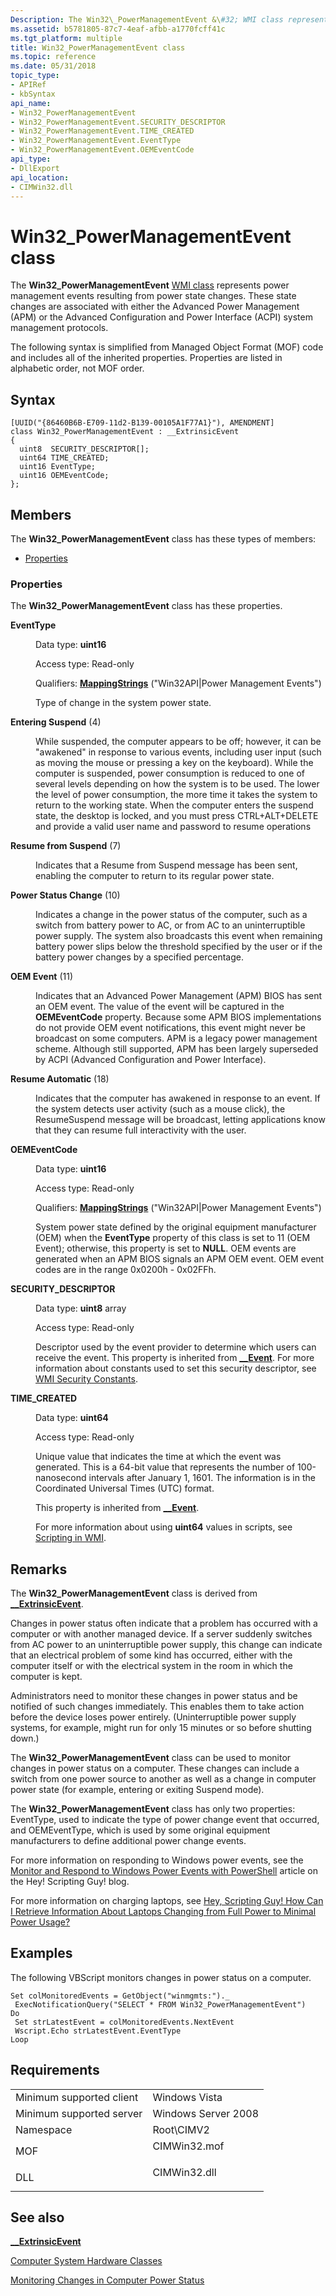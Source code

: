 ```yaml
---
Description: The Win32\_PowerManagementEvent &\#32; WMI class represents power management events resulting from power state changes.
ms.assetid: b5781805-87c7-4eaf-afbb-a1770fcff41c
ms.tgt_platform: multiple
title: Win32_PowerManagementEvent class
ms.topic: reference
ms.date: 05/31/2018
topic_type:
- APIRef
- kbSyntax
api_name:
- Win32_PowerManagementEvent
- Win32_PowerManagementEvent.SECURITY_DESCRIPTOR
- Win32_PowerManagementEvent.TIME_CREATED
- Win32_PowerManagementEvent.EventType
- Win32_PowerManagementEvent.OEMEventCode
api_type:
- DllExport
api_location:
- CIMWin32.dll
---
```


# Win32\_PowerManagementEvent class

The **Win32\_PowerManagementEvent** [WMI class](../wmisdk/retrieving-a-class.md) represents power management events resulting from power state changes. These state changes are associated with either the Advanced Power Management (APM) or the Advanced Configuration and Power Interface (ACPI) system management protocols.

The following syntax is simplified from Managed Object Format (MOF) code and includes all of the inherited properties. Properties are listed in alphabetic order, not MOF order.

## Syntax

``` syntax
[UUID("{86460B6B-E709-11d2-B139-00105A1F77A1}"), AMENDMENT]
class Win32_PowerManagementEvent : __ExtrinsicEvent
{
  uint8  SECURITY_DESCRIPTOR[];
  uint64 TIME_CREATED;
  uint16 EventType;
  uint16 OEMEventCode;
};
```

## Members

The **Win32\_PowerManagementEvent** class has these types of members:

-   [Properties](#properties)

### Properties

The **Win32\_PowerManagementEvent** class has these properties.

<dl> <dt>

**EventType**
</dt> <dd> <dl> <dt>

Data type: **uint16**
</dt> <dt>

Access type: Read-only
</dt> <dt>

Qualifiers: [**MappingStrings**](../wmisdk/standard-qualifiers.md) ("Win32API\|Power Management Events")
</dt> </dl>

Type of change in the system power state.

<dt>

<span id="Entering_Suspend"></span><span id="entering_suspend"></span><span id="ENTERING_SUSPEND"></span>

<span id="Entering_Suspend"></span><span id="entering_suspend"></span><span id="ENTERING_SUSPEND"></span>**Entering Suspend** (4)


</dt> <dd>

While suspended, the computer appears to be off; however, it can be "awakened" in response to various events, including user input (such as moving the mouse or pressing a key on the keyboard). While the computer is suspended, power consumption is reduced to one of several levels depending on how the system is to be used. The lower the level of power consumption, the more time it takes the system to return to the working state. When the computer enters the suspend state, the desktop is locked, and you must press CTRL+ALT+DELETE and provide a valid user name and password to resume operations

</dd> <dt>

<span id="Resume_from_Suspend"></span><span id="resume_from_suspend"></span><span id="RESUME_FROM_SUSPEND"></span>

<span id="Resume_from_Suspend"></span><span id="resume_from_suspend"></span><span id="RESUME_FROM_SUSPEND"></span>**Resume from Suspend** (7)


</dt> <dd>

Indicates that a Resume from Suspend message has been sent, enabling the computer to return to its regular power state.

</dd> <dt>

<span id="Power_Status_Change"></span><span id="power_status_change"></span><span id="POWER_STATUS_CHANGE"></span>

<span id="Power_Status_Change"></span><span id="power_status_change"></span><span id="POWER_STATUS_CHANGE"></span>**Power Status Change** (10)


</dt> <dd>

Indicates a change in the power status of the computer, such as a switch from battery power to AC, or from AC to an uninterruptible power supply. The system also broadcasts this event when remaining battery power slips below the threshold specified by the user or if the battery power changes by a specified percentage.

</dd> <dt>

<span id="OEM_Event"></span><span id="oem_event"></span><span id="OEM_EVENT"></span>

<span id="OEM_Event"></span><span id="oem_event"></span><span id="OEM_EVENT"></span>**OEM Event** (11)


</dt> <dd>

Indicates that an Advanced Power Management (APM) BIOS has sent an OEM event. The value of the event will be captured in the **OEMEventCode** property. Because some APM BIOS implementations do not provide OEM event notifications, this event might never be broadcast on some computers. APM is a legacy power management scheme. Although still supported, APM has been largely superseded by ACPI (Advanced Configuration and Power Interface).

</dd> <dt>

<span id="Resume_Automatic"></span><span id="resume_automatic"></span><span id="RESUME_AUTOMATIC"></span>

<span id="Resume_Automatic"></span><span id="resume_automatic"></span><span id="RESUME_AUTOMATIC"></span>**Resume Automatic** (18)


</dt> <dd>

Indicates that the computer has awakened in response to an event. If the system detects user activity (such as a mouse click), the ResumeSuspend message will be broadcast, letting applications know that they can resume full interactivity with the user.

</dd> </dl>

</dd> <dt>

**OEMEventCode**
</dt> <dd> <dl> <dt>

Data type: **uint16**
</dt> <dt>

Access type: Read-only
</dt> <dt>

Qualifiers: [**MappingStrings**](../wmisdk/standard-qualifiers.md) ("Win32API\|Power Management Events")
</dt> </dl>

System power state defined by the original equipment manufacturer (OEM) when the **EventType** property of this class is set to 11 (OEM Event); otherwise, this property is set to **NULL**. OEM events are generated when an APM BIOS signals an APM OEM event. OEM event codes are in the range 0x0200h - 0x02FFh.

</dd> <dt>

**SECURITY\_DESCRIPTOR**
</dt> <dd> <dl> <dt>

Data type: **uint8** array
</dt> <dt>

Access type: Read-only
</dt> </dl>

Descriptor used by the event provider to determine which users can receive the event. This property is inherited from [**\_\_Event**](../wmisdk/--event.md). For more information about constants used to set this security descriptor, see [WMI Security Constants](../wmisdk/wmi-security-constants.md).

</dd> <dt>

**TIME\_CREATED**
</dt> <dd> <dl> <dt>

Data type: **uint64**
</dt> <dt>

Access type: Read-only
</dt> </dl>

Unique value that indicates the time at which the event was generated. This is a 64-bit value that represents the number of 100-nanosecond intervals after January 1, 1601. The information is in the Coordinated Universal Times (UTC) format.

This property is inherited from [**\_\_Event**](../wmisdk/--event.md).

For more information about using **uint64** values in scripts, see [Scripting in WMI](../wmisdk/creating-a-wmi-script.md).

</dd> </dl>

## Remarks

The **Win32\_PowerManagementEvent** class is derived from [**\_\_ExtrinsicEvent**](../wmisdk/--extrinsicevent.md).

Changes in power status often indicate that a problem has occurred with a computer or with another managed device. If a server suddenly switches from AC power to an uninterruptible power supply, this change can indicate that an electrical problem of some kind has occurred, either with the computer itself or with the electrical system in the room in which the computer is kept.

Administrators need to monitor these changes in power status and be notified of such changes immediately. This enables them to take action before the device loses power entirely. (Uninterruptible power supply systems, for example, might run for only 15 minutes or so before shutting down.)

The **Win32\_PowerManagementEvent** class can be used to monitor changes in power status on a computer. These changes can include a switch from one power source to another as well as a change in computer power state (for example, entering or exiting Suspend mode).

The **Win32\_PowerManagementEvent** class has only two properties: EventType, used to indicate the type of power change event that occurred, and OEMEventType, which is used by some original equipment manufacturers to define additional power change events.

For more information on responding to Windows power events, see the [Monitor and Respond to Windows Power Events with PowerShell](https://blogs.technet.com/b/heyscriptingguy/archive/2011/08/16/monitor-and-respond-to-windows-power-events-with-powershell.aspx) article on the Hey! Scripting Guy! blog.

For more information on charging laptops, see [Hey, Scripting Guy! How Can I Retrieve Information About Laptops Changing from Full Power to Minimal Power Usage?](https://blogs.technet.com/b/heyscriptingguy/archive/2010/04/14/hey-scripting-guy-april-14-2010.aspx)

## Examples

The following VBScript monitors changes in power status on a computer.


```VB
Set colMonitoredEvents = GetObject("winmgmts:")._
 ExecNotificationQuery("SELECT * FROM Win32_PowerManagementEvent")
Do
 Set strLatestEvent = colMonitoredEvents.NextEvent
 Wscript.Echo strLatestEvent.EventType
Loop
```



## Requirements



|                                     |                                                                                         |
|-------------------------------------|-----------------------------------------------------------------------------------------|
| Minimum supported client<br/> | Windows Vista<br/>                                                                |
| Minimum supported server<br/> | Windows Server 2008<br/>                                                          |
| Namespace<br/>                | Root\\CIMV2<br/>                                                                  |
| MOF<br/>                      | <dl> <dt>CIMWin32.mof</dt> </dl> |
| DLL<br/>                      | <dl> <dt>CIMWin32.dll</dt> </dl> |



## See also

<dl> <dt>

[**\_\_ExtrinsicEvent**](../wmisdk/--extrinsicevent.md)
</dt> <dt>

[Computer System Hardware Classes](computer-system-hardware-classes.md)
</dt> <dt>

[Monitoring Changes in Computer Power Status](/previous-versions/tn-archive/ee176537(v=technet.10))
</dt> </dl>

 

 